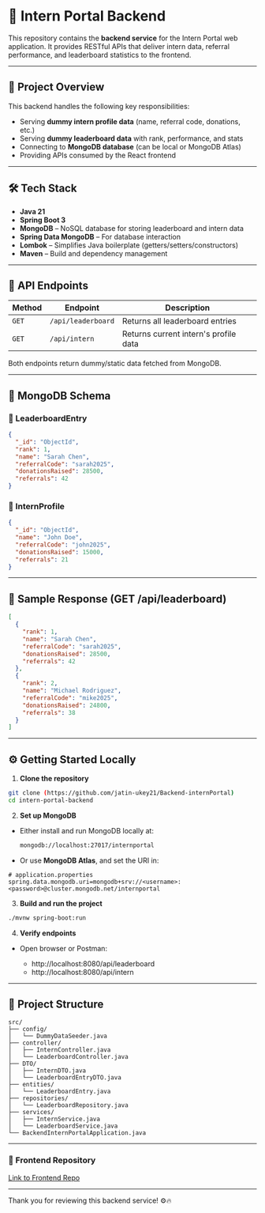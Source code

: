 
# 🚀 Intern Portal Backend

This repository contains the **backend service** for the Intern Portal web application. It provides RESTful APIs that deliver intern data, referral performance, and leaderboard statistics to the frontend.

---

## 📌 Project Overview

This backend handles the following key responsibilities:

- Serving **dummy intern profile data** (name, referral code, donations, etc.)
- Serving **dummy leaderboard data** with rank, performance, and stats
- Connecting to **MongoDB database** (can be local or MongoDB Atlas)
- Providing APIs consumed by the React frontend

---

## 🛠️ Tech Stack

- **Java 21**
- **Spring Boot 3**
- **MongoDB** – NoSQL database for storing leaderboard and intern data
- **Spring Data MongoDB** – For database interaction
- **Lombok** – Simplifies Java boilerplate (getters/setters/constructors)
- **Maven** – Build and dependency management

---

## 🔌 API Endpoints

| Method | Endpoint              | Description                           |
|--------|-----------------------|---------------------------------------|
| `GET`  | `/api/leaderboard`    | Returns all leaderboard entries       |
| `GET`  | `/api/intern`         | Returns current intern's profile data |

Both endpoints return dummy/static data fetched from MongoDB.

---

## 🧩 MongoDB Schema

### 📄 LeaderboardEntry

```json
{
  "_id": "ObjectId",
  "rank": 1,
  "name": "Sarah Chen",
  "referralCode": "sarah2025",
  "donationsRaised": 28500,
  "referrals": 42
}
```

### 📄 InternProfile

```json
{
  "_id": "ObjectId",
  "name": "John Doe",
  "referralCode": "john2025",
  "donationsRaised": 15000,
  "referrals": 21
}
```

---

## 🧪 Sample Response (GET /api/leaderboard)

```json
[
  {
    "rank": 1,
    "name": "Sarah Chen",
    "referralCode": "sarah2025",
    "donationsRaised": 28500,
    "referrals": 42
  },
  {
    "rank": 2,
    "name": "Michael Rodriguez",
    "referralCode": "mike2025",
    "donationsRaised": 24800,
    "referrals": 38
  }
]
```

---

## ⚙️ Getting Started Locally

1. **Clone the repository**

```bash
git clone (https://github.com/jatin-ukey21/Backend-internPortal)
cd intern-portal-backend
```

2. **Set up MongoDB**

- Either install and run MongoDB locally at:
  
  ```bash
  mongodb://localhost:27017/internportal
  ```

- Or use **MongoDB Atlas**, and set the URI in:

```properties
# application.properties
spring.data.mongodb.uri=mongodb+srv://<username>:<password>@cluster.mongodb.net/internportal
```

3. **Build and run the project**

```bash
./mvnw spring-boot:run
```

4. **Verify endpoints**

- Open browser or Postman:

  - http://localhost:8080/api/leaderboard
  - http://localhost:8080/api/intern

---

## 📂 Project Structure

```
src/
├── config/
│   └── DummyDataSeeder.java
├── controller/
│   ├── InternController.java
│   └── LeaderboardController.java
├── DTO/
│   ├── InternDTO.java
│   └── LeaderboardEntryDTO.java
├── entities/
│   └── LeaderboardEntry.java
├── repositories/
│   └── LeaderboardRepository.java
├── services/
│   ├── InternService.java
│   └── LeaderboardService.java
└── BackendInternPortalApplication.java
```

---

### 🔗 Frontend Repository

[Link to Frontend Repo](https://github.com/jatin-ukey21/Frontend-internPortal)

---

Thank you for reviewing this backend service! ⚙️🔥
